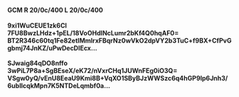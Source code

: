 #### GCM R 20/0c/400 L 20/0c/400
**9xi1WuCEUE1zk6Cl**<br/>**7FU8BwzLHdz+1pEL/18VoOHdINcLumr2bKf4Q0hqAF0=**<br/>**BT2R346c60tq1Fe82etlMmlrxFBqrNz0wVkO2dpVY2b3TuC+f9BX+CfPvGgbmj74JnKZ/uPwDecDIEcx...**<br/><br/>
**SJwaig84qDO8nffo**<br/>**3wPiL7P8a+SgBEseX/eK72/nVxrCHq1JUWnFEg0iO3Q=**<br/>**VSgw0yQ/vEnU8EeaU9Kmi8B+VqXO1SByBJzWWSzc6q4hGP9lp6Jnh3/6ubIlcqkMpn7K5NTDeLqmbf0a...**